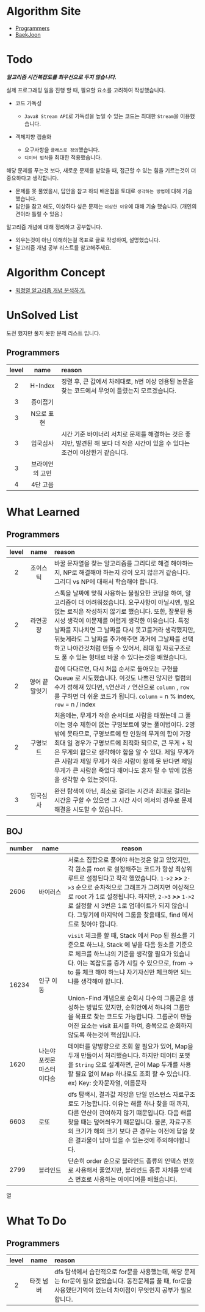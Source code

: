 # Algorithm Site
- [Programmers](https://programmers.co.kr/)
- [BaekJoon](https://www.acmicpc.net/)

# Todo
***알고리즘 시간복잡도를 최우선으로 두지 않습니다.***

실제 프로그래밍 일을 진행 할 때, 필요할 요소를 고려하여 작성했습니다.
- 코드 가독성
  - `Java8 Stream API`로 가독성을 높일 수 있는 코드는 최대한 `Stream`을 이용했습니다.
  
- 객체지향 캡슐화
  - 요구사항을 `클래스로 정의`했습니다.
  - `디미터 법칙`을 최대한 적용했습니다.
  

해당 문제를 푸는것 보다, 새로운 문제를 받았을 때, 접근할 수 있는 힘을 기르는것이 더 중요하다고 생각합니다.
- 문제를 못 풀었을시, 답안을 참고 하되 배운점을 토대로 `생각하는 방법`에 대해 기술 했습니다.
- 답안을 참고 해도, 이상하다 싶은 문제는 `이상한 이유`에 대해 기술 했습니다. (개인의견이라 틀릴 수 있음.)

알고리즘 개념에 대해 정리하고 공부합니다.
 - 외우는것이 아닌 이해하는걸 목표로 글로 작성하여, 설명했습니다.
 - 알고리즘 개념 공부 리스트를 참고해주세요.

# Algorithm Concept
- [퀵정렬 알고리즘 개념 분석하기.](https://mommoo.tistory.com/91)

# UnSolved List
도전 했지만 풀지 못한 문제 리스트 입니다.
## Programmers
| level |      name       | reason |
| :---: | :-------------: |:------|
|2 | H-Index| 정렬 후, 큰 값에서 차례대로, h번 이상 인용된 논문을 찾는 코드에서 무엇이 틀렸는지 모르겠습니다.
|  3   | 종이접기        |
|   3   |   N으로 표현    |
| 3  |  입국심사 | 시간 기준 바이너리 서치로 문제를 해결하는 것은 좋지만, 발견된 해 보다 더 작은 시간이 있을 수 있다는 조건이 이상한거 같습니다. 
|   3   | 브라이언의 고민 |
|   4   | 4단 고음    |


# What Learned
## Programmers
| level |      name       | reason |
| :---: | :-------------: |:-----|
|2|조이스틱|바꿀 문자열을 찾는 알고리즘를 그리디로 해결 해야하는지, NP로 해결해야 하는지 감이 오지 않은거 같습니다. 그리디 vs NP에 대해서 학습해야 합니다.|
|2|라면공장|스톡을 날짜에 맞춰 사용하는 불필요한 코딩을 하여, 알고리즘이 더 어려워졌습니다. 요구사항이 아닐시엔, 필요없는 로직은 작성하지 않기로 했습니다. 또한, 잘못된 동시성 생각이 이문제를 어렵게 생각한 이유습니다. 특정 날짜를 지나치면 그 날짜를 다시 못고를거라 생각했지만, 뒤늦게라도 그 날짜를 추가해주면 과거에 그날짜를 선택하고 나아간것처럼 만들 수 있어서, 최대 힙 자료구조로도 풀 수 있는 형태로 바꿀 수 있다는것을 배웠습니다.
|2|영어 끝말잇기|끝에 다다르면, 다시 처음 순서로 돌아오는 구현을 Queue 로 시도했습니다. 이것도 나쁘진 않지만 컬럼의 수가 정해져 있다면, `%`연산과 `/` 연산으로 `column` , `row` 를 구하면 더 쉬운 코드가 됩니다. `column` = n % index, `row` = n / index
|2|구명보트|처음에는, 무게가 작은 순서대로 사람을 태웠는데 그 풀이는 명수 제한이 없는 구명보트에 맞는 풀이법이다. 2명 밖에 못타므로, 구명보트에 탄 인원의 무게의 합이 가장 최대 일 경우가 구명보트에 최적화 되므로, 큰 무게 + 작은 무게의 합으로 생각해야 함을 알 수 있다. 제일 무게가 큰 사람과 제일 무게가 작은 사람이 함께 못 탄다면 제일 무게가 큰 사람은 죽었다 깨어나도 혼자 탈 수 밖에 없음을 생각할 수 있는것이다.|
|3|입국심사|완전 탐색이 아닌, 최소로 걸리는 시간과 최대로 걸리는 시간을 구할 수 있으면 그 시간 사이 에서의 경우로 문제해결을 시도할 수 있습니다.| 



## BOJ

| number | name     | reason                                                       |
| ------ | -------- | ------------------------------------------------------------ |
| 2606   | 바이러스 | 서로소 집합으로 풀어야 하는것은 알고 있었지만, 각 원소를 root 로 설정해주는 코드가 항상 최상위 루트로 설정된다고 착각 했었습니다. `1->2` ***>>***  `2->3` 순으로 순차적으로 그래프가 그려지면 이상적으로 root 가 1로 설정됩니다. 하지만, `2->3` ***>>*** `1->2`로 설정할 시 3번은 1로 업데이트가 되지 않습니다. 그렇기에 마지막에 그룹을 찾을때도, find 메서드로 찾아야 합니다. |
| 16234   | 인구 이동 | `visit` 체크를 할 때, Stack 에서 Pop 된 원소를 기준으로 하느냐, Stack 에 넣을 다음 원소를 기준으로 체크를 하느냐의 기준을 생각할 필요가 있습니다. 이는 복잡도를 증가 시킬 수 있으므로, from -> to 를 체크 해야 하느냐 자기자신만 체크하면 되느냐를 생각해야 합니다. <br><br> Union-Find 개념으로 순회시 다수의 그룹군을 생성하는 방법도 있지만, 순회안에서 하나의 그룹만을 목표로 찾는 코드도 가능합니다. 그룹군이 만들어진 요소는 visit 표시를 하여, 중복으로 순회하지 않도록 하는것이 핵심입니다. |
| 1620   | 나는야 포켓몬 마스터 이다솜 | 데이터를 양방향으로 조회 할 필요가 있어, Map을 두개 만들어서 처리했습니다. 하지만 데이터 포맷을 `String` 으로 설계하면, 굳이 Map 두개를 사용할 필요 없이 Map 하나로도 조회 할 수 있습니다. ex) Key: 숫자문자열, 이름문자 |
| 6603   | 로또 | dfs 탐색시, 결과값 저장은 단일 인스턴스 자료구조로도 가능합니다. 이유는 해를 하나 찾을 때 까지, 다른 연산이 관여하지 않기 떄문입니다. 다음 해를 찾을 때는 덮어씌우기 때문입니다. 물론, 자료구조의 크기가 해의 크기 보다 큰 경우는 이전에 답을 찾은 결과물이 남아 있을 수 있는것에 주의해야합니다. |
| 2799   | 블라인드 | 단순히 order 순으로 블라인드 종류의 인덱스 번호로 사용해서 풀었지만, 블라인드 종류 자체를 인덱스 번호로 사용하는 아이디어를 배웠습니다.|

열
# What To Do

## Programmers
| level |      name       | reason |
| :---: | :-------------: |:-----|
|2|타겟 넘버|dfs 탐색에서 습관적으로 for문을 사용했는데, 해당 문제는 for문이 필요 없었습니다. 동전문제를 풀 때, for문을 사용했던기억이 있는데 차이점이 무엇인지 공부가 필요합니다.